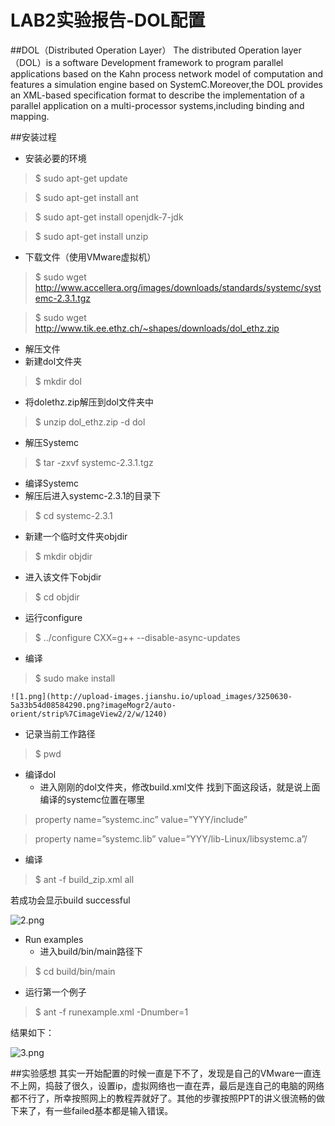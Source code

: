 #  LAB2实验报告-DOL配置

##DOL（Distributed Operation Layer）
The distributed Operation layer（DOL）is a software Development framework to program parallel applications  based on the Kahn process network model of computation and features a simulation engine based on SystemC.Moreover,the DOL provides an XML-based specification format to describe the implementation of a parallel application on a multi-processor systems,including binding and mapping. 

##安装过程
* 安装必要的环境
> $ sudo apt-get update

> $ sudo apt-get install ant

> $ sudo apt-get install openjdk-7-jdk

> $ sudo apt-get install unzip

* 下载文件（使用VMware虚拟机）
> $ sudo wget http://www.accellera.org/images/downloads/standards/systemc/systemc-2.3.1.tgz

> $ sudo wget http://www.tik.ee.ethz.ch/~shapes/downloads/dol_ethz.zip

* 解压文件
 * 新建dol文件夹
> $ mkdir dol

 * 将dolethz.zip解压到dol文件夹中
> $ unzip dol_ethz.zip -d dol

 * 解压Systemc
> $ tar -zxvf systemc-2.3.1.tgz

* 编译Systemc
 * 解压后进入systemc-2.3.1的目录下
> $ cd systemc-2.3.1
 
 * 新建一个临时文件夹objdir
> $ mkdir objdir
 
  * 进入该文件下objdir
> $ cd objdir
 
  * 运行configure
> $ ../configure CXX=g++ --disable-async-updates

 * 编译
> $ sudo make install
   
    ![1.png](http://upload-images.jianshu.io/upload_images/3250630-5a33b54d08584290.png?imageMogr2/auto-orient/strip%7CimageView2/2/w/1240)

  * 记录当前工作路径
> $ pwd

* 编译dol
  * 进入刚刚的dol文件夹，修改build.xml文件 
 找到下面这段话，就是说上面编译的systemc位置在哪里
> property name=”systemc.inc” value=”YYY/include” 

> property name=”systemc.lib” value=”YYY/lib-Linux/libsystemc.a”/
 
 * 编译 
> $ ant -f build_zip.xml all

   若成功会显示build successful
 
 ![2.png](http://upload-images.jianshu.io/upload_images/3250630-67ecef1a9ca31bf2.png?imageMogr2/auto-orient/strip%7CimageView2/2/w/1240)

* Run examples
  * 进入build/bin/main路径下
> $ cd build/bin/main

  * 运行第一个例子
> $ ant -f runexample.xml -Dnumber=1

   结果如下：
   
![3.png](http://upload-images.jianshu.io/upload_images/3250630-bb80705f3fed142f.png?imageMogr2/auto-orient/strip%7CimageView2/2/w/1240)

##实验感想
其实一开始配置的时候一直是下不了，发现是自己的VMware一直连不上网，捣鼓了很久，设置ip，虚拟网络也一直在弄，最后是连自己的电脑的网络都不行了，所幸按照网上的教程弄就好了。其他的步骤按照PPT的讲义很流畅的做下来了，有一些failed基本都是输入错误。
